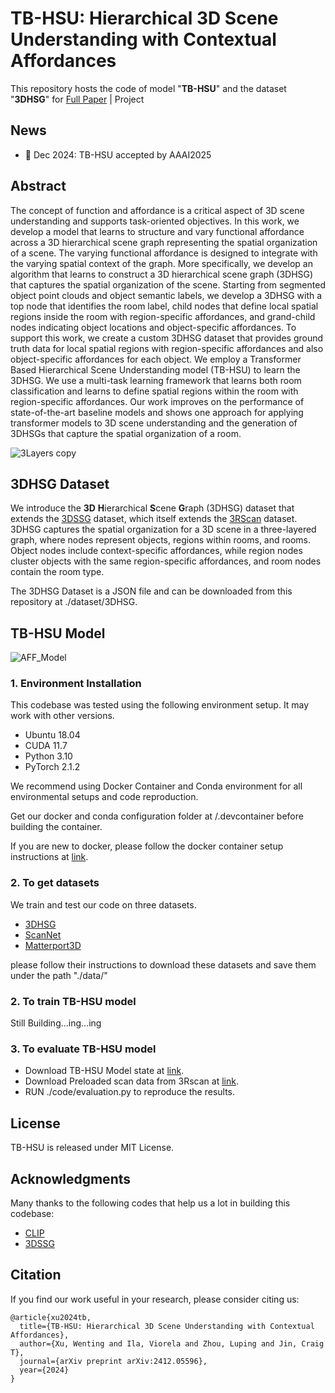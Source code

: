 # TB-HSU: Hierarchical 3D Scene Understanding with Contextual Affordances 
This repository hosts the code of model "**TB-HSU**" and the dataset "**3DHSG**" for [Full Paper](https://arxiv.org/abs/2412.05596) | Project

## News
* 🎉 Dec 2024: TB-HSU accepted by AAAI2025

## Abstract
The concept of function and affordance is a critical aspect of 3D scene understanding and supports task-oriented objectives. In this work, we develop a model that learns to structure and vary functional affordance across a 3D hierarchical scene graph representing the spatial organization of a scene. The varying functional affordance is designed to integrate with the varying spatial context of the graph. More specifically, we develop an algorithm that learns to construct a 3D hierarchical scene graph (3DHSG) that captures the spatial organization of the scene. Starting from segmented object point clouds and object semantic labels, we develop a 3DHSG with a top node that identifies the room label, child nodes that define local spatial regions inside the room with region-specific affordances, and grand-child nodes indicating object locations and object-specific affordances. To support this work, we create a custom 3DHSG dataset that provides ground truth data for local spatial regions with region-specific affordances and also object-specific affordances for each object. We employ a Transformer Based Hierarchical Scene Understanding model (TB-HSU) to learn the 3DHSG. We use a multi-task learning framework that learns both room classification and learns to define spatial regions within the room with region-specific affordances. Our work improves on the performance of state-of-the-art baseline models and shows one approach for applying transformer models to 3D scene understanding and the generation of 3DHSGs that capture the spatial organization of a room.

![3Layers copy](https://github.com/user-attachments/assets/8e79a7d3-3d19-49fe-a36d-cbc2aa9d5275)

## 3DHSG Dataset
We introduce the **3D** **H**ierarchical **S**cene **G**raph (3DHSG) dataset that extends the [3DSSG](https://github.com/ShunChengWu/3DSSG) dataset, which itself extends the [3RScan](https://github.com/WaldJohannaU/3RScan) dataset. 3DHSG captures the spatial organization for a 3D scene in a three-layered graph, where nodes represent objects, regions within rooms, and rooms. Object nodes include context-specific affordances, while region nodes cluster objects with the same region-specific affordances, and room nodes contain the room type.

The 3DHSG Dataset is a JSON file and can be downloaded from this repository at ./dataset/3DHSG.

## TB-HSU Model
![AFF_Model](https://github.com/user-attachments/assets/46702156-d3fb-403f-84e9-cab73639dd72)

### 1. Environment Installation
This codebase was tested using the following environment setup. It may work with other versions.
* Ubuntu 18.04
* CUDA 11.7
* Python 3.10
* PyTorch 2.1.2
  
We recommend using Docker Container and Conda environment for all environmental setups and code reproduction.

Get our docker and conda configuration folder at /.devcontainer before building the container.

If you are new to docker, please follow the docker container setup instructions at [link](https://github.com/WentingXu3o3/DockerContainer_NvidiaGPU_Installed).
### 2. To get datasets
We train and test our code on three datasets. 
* [3DHSG](https://github.com/WentingXu3o3/TB-HSU/tree/main/dataset/3DHSG)
* [ScanNet](https://github.com/ScanNet/ScanNet)
* [Matterport3D](https://github.com/niessner/Matterport)

please follow their instructions to download these datasets and save them under the path "./data/"

### 2. To train TB-HSU model
Still Building...ing...ing
### 3. To evaluate TB-HSU model
* Download TB-HSU Model state at [link](https://unisydneyedu-my.sharepoint.com/:f:/g/personal/wexu2476_uni_sydney_edu_au/EmXXqq_C3NFFtTE5BpqI-IwBt6IG4lN75KRs6cLGgyWKIA?e=i5VKcq).
* Download Preloaded scan data from 3Rscan at [link](https://unisydneyedu-my.sharepoint.com/:f:/g/personal/wexu2476_uni_sydney_edu_au/EiDNfa3eh95OrexefXRzpA4BbFLn2hK7RQitejMh4hk8-A?e=0lLvUZ).
* RUN ./code/evaluation.py to reproduce the results.
## License
TB-HSU is released under MIT License.
## Acknowledgments
Many thanks to the following codes that help us a lot in building this codebase:
* [CLIP](https://github.com/openai/CLIP)
* [3DSSG](https://github.com/ShunChengWu/3DSSG)

## Citation
If you find our work useful in your research, please consider citing us:
```
@article{xu2024tb,
  title={TB-HSU: Hierarchical 3D Scene Understanding with Contextual Affordances},
  author={Xu, Wenting and Ila, Viorela and Zhou, Luping and Jin, Craig T},
  journal={arXiv preprint arXiv:2412.05596},
  year={2024}
}
```
